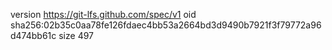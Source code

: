 version https://git-lfs.github.com/spec/v1
oid sha256:02b35c0aa78fe126fdaec4bb53a2664bd3d9490b7921f3f79772a96d474bb61c
size 497
